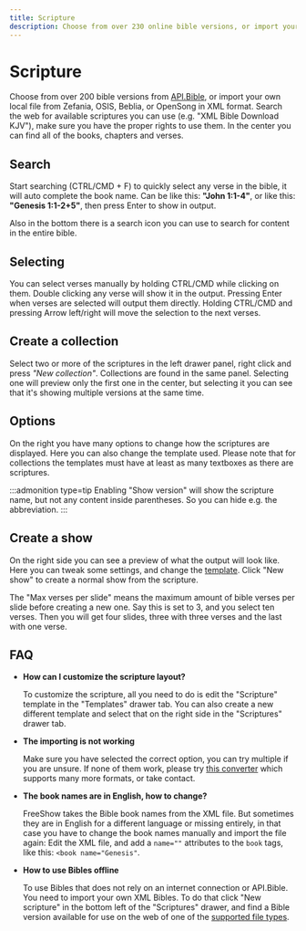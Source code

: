 ```yaml
---
title: Scripture
description: Choose from over 230 online bible versions, or import your own bibles.
---
```


<script>
    import Key from '../../../lib/components/markdown/Key.svelte';
</script>

# Scripture

Choose from over 200 bible versions from [API.Bible](https://scripture.api.bible/), or import your own local file from Zefania, OSIS, Beblia, or OpenSong in XML format. Search the web for available scriptures you can use (e.g. "XML Bible Download KJV"), make sure you have the proper rights to use them. In the center you can find all of the books, chapters and verses.

## Search

Start searching (<Key>CTRL/CMD + F</Key>) to quickly select any verse in the bible, it will auto complete the book name. Can be like this: **"John 1:1-4"**, or like this: **"Genesis 1:1-2+5"**, then press <Key>Enter</Key> to show in output.

Also in the bottom there is a search icon you can use to search for content in the entire bible.

## Selecting

You can select verses manually by holding <Key>CTRL/CMD</Key> while clicking on them. Double clicking any verse will show it in the output. Pressing <Key>Enter</Key> when verses are selected will output them directly. Holding <Key>CTRL/CMD</Key> and pressing <Key>Arrow left/right</Key> will move the selection to the next verses.

## Create a collection

Select two or more of the scriptures in the left drawer panel, right click and press _"New collection"_. Collections are found in the same panel. Selecting one will preview only the first one in the center, but selecting it you can see that it's showing multiple versions at the same time.

## Options

On the right you have many options to change how the scriptures are displayed. Here you can also change the template used. Please note that for collections the templates must have at least as many textboxes as there are scriptures.

:::admonition type=tip
Enabling "Show version" will show the scripture name, but not any content inside parentheses. So you can hide e.g. the abbreviation.
:::

## Create a show

On the right side you can see a preview of what the output will look like. Here you can tweak some settings, and change the [template](./drawer#templates). Click "New show" to create a normal show from the scripture.

The "Max verses per slide" means the maximum amount of bible verses per slide before creating a new one. Say this is set to 3, and you select ten verses. Then you will get four slides, three with three verses and the last with one verse.

## FAQ

- **How can I customize the scripture layout?**

  To customize the scripture, all you need to do is edit the "Scripture" template in the "Templates" drawer tab. You can also create a new different template and select that on the right side in the "Scriptures" drawer tab.

- **The importing is not working**

  Make sure you have selected the correct option, you can try multiple if you are unsure. If none of them work, please try [this converter](https://github.com/vassbo/bible-converter/) which supports many more formats, or take contact.

- **The book names are in English, how to change?**

  FreeShow takes the Bible book names from the XML file. But sometimes they are in English for a different language or missing entirely, in that case you have to change the book names manually and import the file again: Edit the XML file, and add a `name=""` attributes to the `book` tags, like this: `<book name="Genesis"`.

- **How to use Bibles offline**

  To use Bibles that does not rely on an internet connection or API.Bible. You need to import your own XML Bibles. To do that click "New scripture" in the bottom left of the "Scriptures" drawer, and find a Bible version available for use on the web of one of the [supported file types](./).
